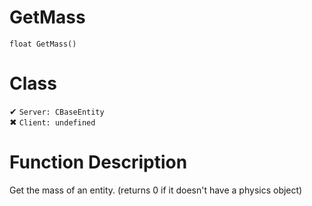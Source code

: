 # GetMass
```
float GetMass()
```
# Class
✔ `Server: CBaseEntity`  
✖ `Client: undefined`  

# Function Description
Get the mass of an entity. (returns 0 if it doesn't have a physics object)
